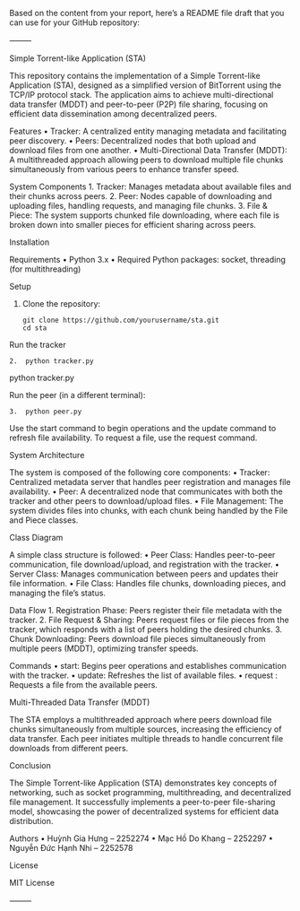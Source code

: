 Based on the content from your report, here’s a README file draft that you can use for your GitHub repository:

⸻

Simple Torrent-like Application (STA)

This repository contains the implementation of a Simple Torrent-like Application (STA), designed as a simplified version of BitTorrent using the TCP/IP protocol stack. The application aims to achieve multi-directional data transfer (MDDT) and peer-to-peer (P2P) file sharing, focusing on efficient data dissemination among decentralized peers.

Features
	•	Tracker: A centralized entity managing metadata and facilitating peer discovery.
	•	Peers: Decentralized nodes that both upload and download files from one another.
	•	Multi-Directional Data Transfer (MDDT): A multithreaded approach allowing peers to download multiple file chunks simultaneously from various peers to enhance transfer speed.

System Components
	1.	Tracker: Manages metadata about available files and their chunks across peers.
	2.	Peer: Nodes capable of downloading and uploading files, handling requests, and managing file chunks.
	3.	File & Piece: The system supports chunked file downloading, where each file is broken down into smaller pieces for efficient sharing across peers.

Installation

Requirements
	•	Python 3.x
	•	Required Python packages: socket, threading (for multithreading)

Setup
1.	Clone the repository:

		git clone https://github.com/yourusername/sta.git
		cd sta

Run the tracker

	2.	python tracker.py

python tracker.py

Run the peer (in a different terminal):

	3.	python peer.py




Use the start command to begin operations and the update command to refresh file availability. To request a file, use the request <filename> command.

System Architecture

The system is composed of the following core components:
	•	Tracker: Centralized metadata server that handles peer registration and manages file availability.
	•	Peer: A decentralized node that communicates with both the tracker and other peers to download/upload files.
	•	File Management: The system divides files into chunks, with each chunk being handled by the File and Piece classes.

Class Diagram

A simple class structure is followed:
	•	Peer Class: Handles peer-to-peer communication, file download/upload, and registration with the tracker.
	•	Server Class: Manages communication between peers and updates their file information.
	•	File Class: Handles file chunks, downloading pieces, and managing the file’s status.

Data Flow
	1.	Registration Phase: Peers register their file metadata with the tracker.
	2.	File Request & Sharing: Peers request files or file pieces from the tracker, which responds with a list of peers holding the desired chunks.
	3.	Chunk Downloading: Peers download file pieces simultaneously from multiple peers (MDDT), optimizing transfer speeds.

Commands
	•	start: Begins peer operations and establishes communication with the tracker.
	•	update: Refreshes the list of available files.
	•	request <filename>: Requests a file from the available peers.

Multi-Threaded Data Transfer (MDDT)

The STA employs a multithreaded approach where peers download file chunks simultaneously from multiple sources, increasing the efficiency of data transfer. Each peer initiates multiple threads to handle concurrent file downloads from different peers.

Conclusion

The Simple Torrent-like Application (STA) demonstrates key concepts of networking, such as socket programming, multithreading, and decentralized file management. It successfully implements a peer-to-peer file-sharing model, showcasing the power of decentralized systems for efficient data distribution.

Authors
	•	Huỳnh Gia Hưng – 2252274
	•	Mạc Hồ Do Khang – 2252297
	•	Nguyễn Đức Hạnh Nhi – 2252578

License

MIT License

⸻


